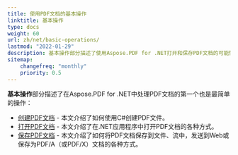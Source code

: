 ```yaml
---
title: 使用PDF文档的基本操作
linktitle: 基本操作
type: docs
weight: 60
url: zh/net/basic-operations/
lastmod: "2022-01-29"
description: 基本操作部分描述了使用Aspose.PDF for .NET打开和保存PDF文档的可能性。
sitemap:
    changefreq: "monthly"
    priority: 0.5
---
```


**基本操作**部分描述了在Aspose.PDF for .NET中处理PDF文档的第一个也是最简单的操作：

- [创建PDF文档](/pdf/net/create-document/) - 本文介绍了如何使用C#创建PDF文件。
- [打开PDF文档](/pdf/net/open-pdf-document/) - 本文介绍了在.NET应用程序中打开PDF文档的各种方式。
- [保存PDF文档](/pdf/net/save-pdf-document/) - 本文介绍了如何将PDF文档保存到文件、流中，发送到Web或保存为PDF/A（或PDF/X）文档的各种方式。
